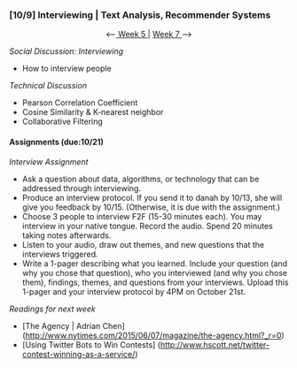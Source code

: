 ### [10/9] Interviewing | Text Analysis, Recommender Systems

<p align="center"> <--<a href="https://github.com/giladlotan/itpmssd/blob/master/Week_5/README.md"> Week 5 </a> | <a href="https://github.com/giladlotan/itpmssd/blob/master/Week_7/README.md"> Week 7 </a> --> </p>

_Social Discussion: Interviewing_
- How to interview people

_Technical Discussion_
- Pearson Correlation Coefficient
- Cosine Similarity & K-nearest neighbor
- Collaborative Filtering

#### Assignments (due:10/21) 
_Interview Assignment_
- Ask a question about data, algorithms, or technology that can be addressed through interviewing. 
- Produce an interview protocol. If you send it to danah by 10/13, she will give you feedback by 10/15. (Otherwise, it is due with the assignment.)
- Choose 3 people to interview F2F (15-30 minutes each). You may interview in your native tongue. Record the audio. Spend 20 minutes taking notes afterwards. 
- Listen to your audio, draw out themes, and new questions that the interviews triggered.
- Write a 1-pager describing what you learned. Include your question (and why you chose that question), who you interviewed (and why you chose them), findings, themes, and questions from your interviews. Upload this 1-pager and your interview protocol by 4PM on October 21st.

_Readings for next week_
- [The Agency | Adrian Chen] (http://www.nytimes.com/2015/06/07/magazine/the-agency.html?_r=0)
- [Using Twitter Bots to Win Contests] (http://www.hscott.net/twitter-contest-winning-as-a-service/)
